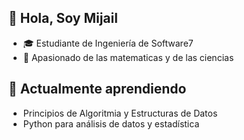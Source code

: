 ## 👋 Hola, Soy Mijail
- 🎓 Estudiante de Ingeniería de Software7
- 🧠 Apasionado de las matematicas y de las ciencias

## 🌱 Actualmente aprendiendo
 - Principios de Algoritmia y Estructuras de Datos
 - Python para análisis de datos y estadística